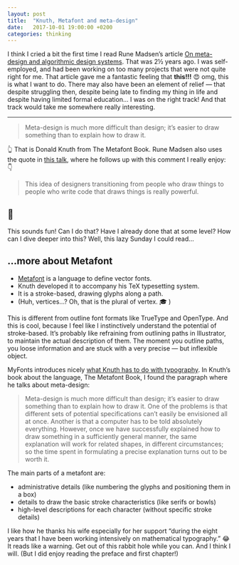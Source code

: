 ```yaml
---
layout: post
title:  "Knuth, Metafont and meta-design"
date:   2017-10-01 19:00:00 +0200
categories: thinking
---
```


I think I cried a bit the first time I read Rune Madsen’s article [On meta-design and algorithmic design systems](https://runemadsen.com/blog/on-meta-design-and-algorithmic-design-systems/). That was 2½ years ago. I was self-employed, and had been working on too many projects that were not quite right for me. That article gave me a fantastic feeling that **this!!!** 😍 omg, this is what I want to do. There may also have been an element of relief — that despite struggling then, despite being late to finding my thing in life and despite having limited formal education… I was on the right track! And that track would take me somewhere really interesting.

---

> Meta-design is much more difficult than design; it’s easier to draw something than to explain how to draw it.

👆 That is Donald Knuth from The Metafont Book. Rune Madsen also uses the quote in [this talk](https://runemadsen.com/talks/uxcampcph/), where he follows up with this comment I really enjoy: 👇

> This idea of designers transitioning from people who draw things to people who write code that draws things is really powerful.

## 🙋

This sounds fun! Can I do that? Have I already done that at some level? How can I dive deeper into this? Well, this lazy Sunday I could read…

## …more about Metafont

* [Metafont](https://en.wikipedia.org/wiki/Metafont) is a language to define vector fonts.
* Knuth developed it to accompany his TeX typesetting system.
* It is a stroke-based, drawing glyphs along a path.
* (Huh, vertices…? Oh, that is the plural of vertex. 🎓 )

This is different from outline font formats like TrueType and OpenType. And this is cool, because I feel like I instinctively understand the potential of stroke-based. It’s probably like refraining from outlining paths in Illustrator, to maintain the actual description of them. The moment you outline paths, you loose information and are stuck with a very precise — but inflexible object.

MyFonts introduces nicely [what Knuth has to do with typography](https://www.myfonts.com/person/Donald_E_Knuth/). In Knuth’s book about the language, The Metafont Book, I found the paragraph where he talks about meta-design:

> Meta-design is much more difficult than design; it’s easier to draw something than to explain how to draw it. One of the problems is that different sets of potential specifications can’t easily be envisioned all at once. Another is that a computer has to be told absolutely everything. However, once we have successfully explained how to draw something in a sufficiently general manner, the same explanation will work for related shapes, in different circumstances; so the time spent in formulating a precise explanation turns out to be worth it.

The main parts of a metafont are:
* administrative details (like numbering the glyphs and positioning them in a box)
* details to draw the basic stroke characteristics (like serifs or bowls)
* high-level descriptions for each character (without specific stroke details)

I like how he thanks his wife especially for her support “during the eight years that I have been working intensively on mathematical typography.” 😂 It reads like a warning. Get out of this rabbit hole while you can. And I think I will. (But I did enjoy reading the preface and first chapter!)
